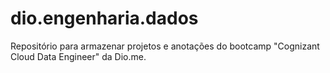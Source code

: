 # dio.engenharia.dados
Repositório para armazenar projetos e anotações do bootcamp "Cognizant Cloud Data Engineer" da Dio.me.
